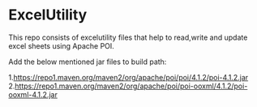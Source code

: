 # ExcelUtility

This repo consists of excelutility files that help to read,write and update excel sheets using Apache POI.


Add the below mentioned jar files to build path:

1.https://repo1.maven.org/maven2/org/apache/poi/poi/4.1.2/poi-4.1.2.jar        
2.https://repo1.maven.org/maven2/org/apache/poi/poi-ooxml/4.1.2/poi-ooxml-4.1.2.jar
